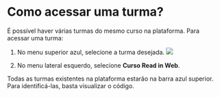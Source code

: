 # Como acessar uma turma?

É possível haver várias turmas do mesmo curso na plataforma. Para acessar uma turma:

1. No menu superior azul, selecione a turma desejada.
![](https://raw.githubusercontent.com/mupi/readinweb-docs/master/images/select-class.png)

2. No menu lateral esquerdo, selecione **Curso Read in Web**.

Todas as turmas existentes na plataforma estarão na barra azul superior. Para identificá-las, basta visualizar o código.